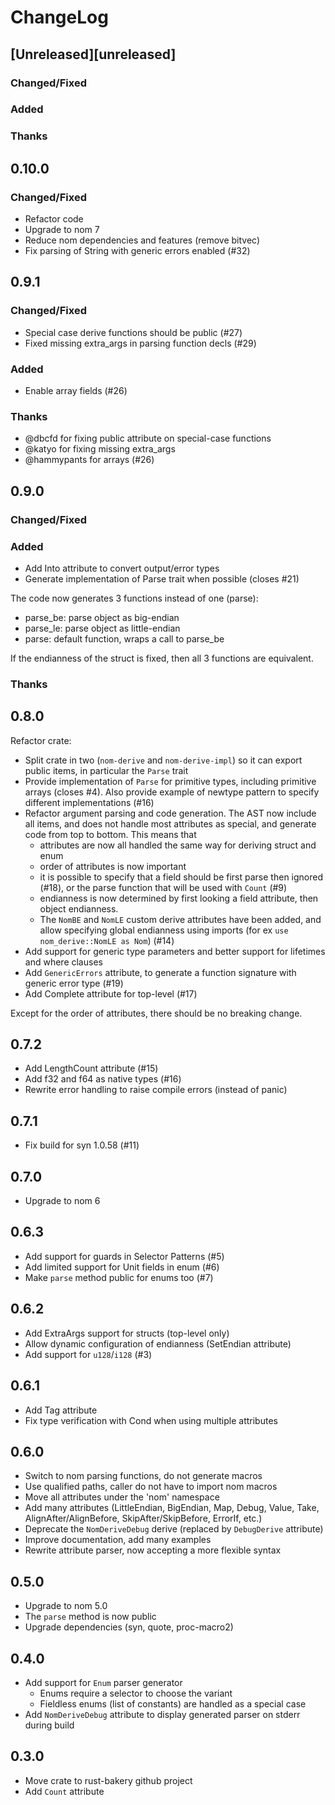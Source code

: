 # ChangeLog

## [Unreleased][unreleased]

### Changed/Fixed

### Added

### Thanks

## 0.10.0

### Changed/Fixed

- Refactor code
- Upgrade to nom 7
- Reduce nom dependencies and features (remove bitvec)
- Fix parsing of String with generic errors enabled (#32)

## 0.9.1

### Changed/Fixed

- Special case derive functions should be public (#27)
- Fixed missing extra_args in parsing function decls (#29)

### Added

- Enable array fields (#26)

### Thanks

- @dbcfd for fixing public attribute on special-case functions
- @katyo for fixing missing extra_args
- @hammypants for arrays (#26)

## 0.9.0

### Changed/Fixed

### Added

- Add Into attribute to convert output/error types
- Generate implementation of Parse trait when possible (closes #21)

The code now generates 3 functions instead of one (parse):
- parse_be: parse object as big-endian
- parse_le: parse object as little-endian
- parse: default function, wraps a call to parse_be
    
If the endianness of the struct is fixed, then all 3 functions are equivalent.

### Thanks

## 0.8.0

Refactor crate:

- Split crate in two (`nom-derive` and `nom-derive-impl`) so it can export public items, in particular the `Parse` trait
- Provide implementation of `Parse` for primitive types, including primitive arrays (closes #4). Also provide example of newtype pattern to specify different implementations (#16)
- Refactor argument parsing and code generation. The AST now include all items, and does not handle most attributes as special, and generate code from top to bottom. This means that
  - attributes are now all handled the same way for deriving struct and enum
  - order of attributes is now important
  - it is possible to specify that a field should be first parse then ignored (#18), or the parse function that will be used with `Count` (#9)
  - endianness is now determined by first looking a field attribute, then object endianness.
  - The `NomBE` and `NomLE` custom derive attributes have been added, and allow specifying global endianness using imports (for ex `use nom_derive::NomLE as Nom`) (#14)
- Add support for generic type parameters and better support for lifetimes and where clauses
- Add `GenericErrors` attribute, to generate a function signature with generic error type (#19)
- Add Complete attribute for top-level (#17)

Except for the order of attributes, there should be no breaking change.

## 0.7.2

- Add LengthCount attribute (#15)
- Add f32 and f64 as native types (#16)
- Rewrite error handling to raise compile errors (instead of panic)

## 0.7.1

- Fix build for syn 1.0.58 (#11)

## 0.7.0

- Upgrade to nom 6

## 0.6.3

- Add support for guards in Selector Patterns (#5)
- Add limited support for Unit fields in enum (#6)
- Make `parse` method public for enums too (#7)

## 0.6.2

- Add ExtraArgs support for structs (top-level only)
- Allow dynamic configuration of endianness (SetEndian attribute)
- Add support for `u128`/`i128` (#3)

## 0.6.1

- Add Tag attribute
- Fix type verification with Cond when using multiple attributes

## 0.6.0

- Switch to nom parsing functions, do not generate macros
- Use qualified paths, caller do not have to import nom macros
- Move all attributes under the 'nom' namespace
- Add many attributes (LittleEndian, BigEndian, Map, Debug, Value, Take,
  AlignAfter/AlignBefore, SkipAfter/SkipBefore, ErrorIf, etc.)
- Deprecate the `NomDeriveDebug` derive (replaced by `DebugDerive` attribute)
- Improve documentation, add many examples
- Rewrite attribute parser, now accepting a more flexible syntax

## 0.5.0

- Upgrade to nom 5.0
- The `parse` method is now public
- Upgrade dependencies (syn, quote, proc-macro2)

## 0.4.0

- Add support for `Enum` parser generator
  - Enums require a selector to choose the variant
  - Fieldless enums (list of constants) are handled as a special case
- Add `NomDeriveDebug` attribute to display generated parser on stderr during build

## 0.3.0

- Move crate to rust-bakery github project
- Add `Count` attribute
